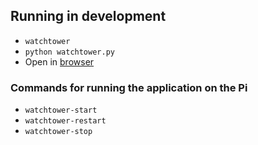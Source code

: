 ## Running in development

* `watchtower`
* `python watchtower.py` 
* Open in [browser](http://192.168.0.116:5000)


### Commands for running the application on the Pi

* `watchtower-start`
* `watchtower-restart`
* `watchtower-stop`
